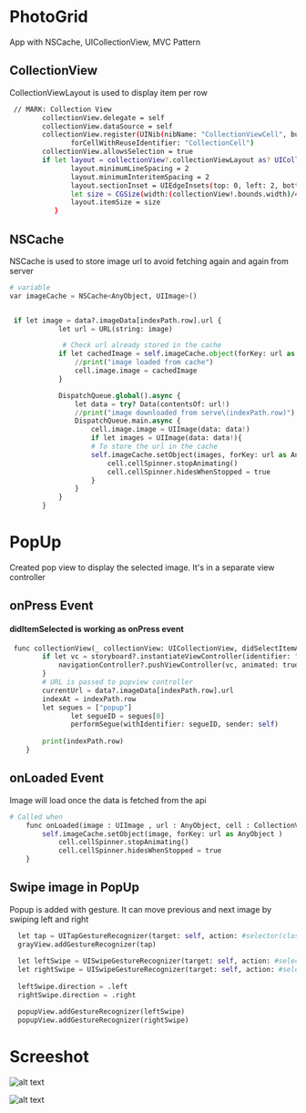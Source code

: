 # PhotoGrid

App with NSCache, UICollectionView, MVC Pattern 


## CollectionView

CollectionViewLayout is used to display item per row


```bash
 // MARK: Collection View
        collectionView.delegate = self
        collectionView.dataSource = self
        collectionView.register(UINib(nibName: "CollectionViewCell", bundle: nil), 
               forCellWithReuseIdentifier: "CollectionCell")
        collectionView.allowsSelection = true
        if let layout = collectionView?.collectionViewLayout as? UICollectionViewFlowLayout{
               layout.minimumLineSpacing = 2
               layout.minimumInteritemSpacing = 2
               layout.sectionInset = UIEdgeInsets(top: 0, left: 2, bottom: 0, right: 2)
               let size = CGSize(width:(collectionView!.bounds.width)/4, height: (collectionView!.bounds.width)/4)
               layout.itemSize = size
           }
```

## NSCache

NSCache is used to store image url to avoid fetching again and again from server


```python
# variable
var imageCache = NSCache<AnyObject, UIImage>()


 if let image = data?.imageData[indexPath.row].url {
            let url = URL(string: image)

             # Check url already stored in the cache
            if let cachedImage = self.imageCache.object(forKey: url as AnyObject){
                //print("image loaded from cache")
                cell.image.image = cachedImage
            }

            DispatchQueue.global().async {
                let data = try? Data(contentsOf: url!)
                //print("image downloaded from serve\(indexPath.row)")
                DispatchQueue.main.async {
                    cell.image.image = UIImage(data: data!)
                    if let images = UIImage(data: data!){
                    # To store the url in the cache
                    self.imageCache.setObject(images, forKey: url as AnyObject )
                        cell.cellSpinner.stopAnimating()
                        cell.cellSpinner.hidesWhenStopped = true
                    }
                }
            }
        }
```

# PopUp 
Created pop view to display the selected image. It's in a separate view controller  

## onPress Event 

#### didItemSelected  is working as onPress event 

```python 
 func collectionView(_ collectionView: UICollectionView, didSelectItemAt indexPath: IndexPath) {
        if let vc = storyboard?.instantiateViewController(identifier: "PopupViewController"){
            navigationController?.pushViewController(vc, animated: true)
        }
        # URL is passed to popview controller 
        currentUrl = data?.imageData[indexPath.row].url
        indexAt = indexPath.row
        let segues = ["popup"]
               let segueID = segues[0]
               performSegue(withIdentifier: segueID, sender: self)
        
        print(indexPath.row)
    }
```
## onLoaded Event 
Image will load once the data is fetched from the api


```python 
# Called when 
    func onLoaded(image : UIImage , url : AnyObject, cell : CollectionViewCell) {
        self.imageCache.setObject(image, forKey: url as AnyObject )
            cell.cellSpinner.stopAnimating()
            cell.cellSpinner.hidesWhenStopped = true
    }
```

## Swipe image in PopUp

Popup is added with gesture. It can move previous  and next image by swiping left and right 

```python 
  let tap = UITapGestureRecognizer(target: self, action: #selector(close))
  grayView.addGestureRecognizer(tap)
 
  let leftSwipe = UISwipeGestureRecognizer(target: self, action: #selector(handleSwipes(_:)))
  let rightSwipe = UISwipeGestureRecognizer(target: self, action: #selector(handleSwipes(_:)))
              
  leftSwipe.direction = .left
  rightSwipe.direction = .right

  popupView.addGestureRecognizer(leftSwipe)
  popupView.addGestureRecognizer(rightSwipe)
```

# Screeshot
![alt text](https://github.com/moha97ibrahim/PhotoGrid/blob/c71dda09934d39d0cd963ef3bd1dd1f83597a102/Simulator%20Screen%20Shot%20-%20iPhone%2011%20Pro%20-%202021-08-16%20at%2002.12.16.png)

![alt text](https://github.com/moha97ibrahim/PhotoGrid/blob/main/Simulator%20Screen%20Shot%20-%20iPhone%2011%20Pro%20-%202021-08-16%20at%2002.12.21.png)

